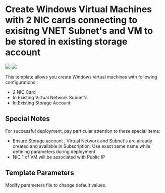 # Create Windows Virtual Machines with 2 NIC cards connecting to exisitng VNET Subnet's and VM to be stored in existing storage account

<a href="https://portal.azure.com/#create/Microsoft.Template/uri/https%3A%2F%2Fraw.githubusercontent.com%2FAzure%2Fazure-quickstart-templates%2Fmaster%2F101-create-win-vm-2nic-existingvnet%2Fazuredeploy.json" target="_blank">
<img src="http://azuredeploy.net/deploybutton.png"/>
</a>
<a href="http://armviz.io/#/?load=https%3A%2F%2Fraw.githubusercontent.com%2FAzure%2Fazure-quickstart-templates%2Fmaster%2F101-create-win-vm-2nic-existingvnet%2Fazuredeploy.json" target="_blank">
<img src="http://armviz.io/visualizebutton.png"/>
</a>

This template allows you create Windows virtual machines  with following configurations :
+ 2 NIC Card
+ In Existing Virtual Network Subnet's
+ In Existing Storage Account



## Special Notes

For successful deployment, pay particular attention to these special items:

+ Ensure Storage account , Virtual Network and Subnet's are already created and available in Subscription. Use exact same name while defining parameters during deployment
+ NIC 1 of VM will be associated with Public IP

## Template Parameters

Modify parameters file to change default values.